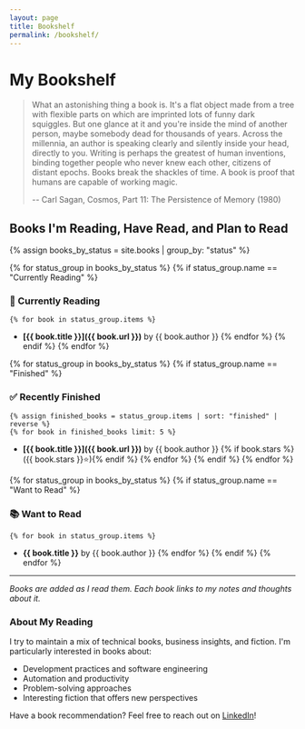 ```yaml
---
layout: page
title: Bookshelf
permalink: /bookshelf/
---
```


# My Bookshelf

> What an astonishing thing a book is. It's a flat object made from a tree with flexible parts on which are imprinted lots of funny dark squiggles. But one glance at it and you're inside the mind of another person, maybe somebody dead for thousands of years. Across the millennia, an author is speaking clearly and silently inside your head, directly to you. Writing is perhaps the greatest of human inventions, binding together people who never knew each other, citizens of distant epochs. Books break the shackles of time. A book is proof that humans are capable of working magic.
>
> -- Carl Sagan, Cosmos, Part 11: The Persistence of Memory (1980)

## Books I'm Reading, Have Read, and Plan to Read

{% assign books_by_status = site.books | group_by: "status" %}

{% for status_group in books_by_status %}
  {% if status_group.name == "Currently Reading" %}
### 📖 Currently Reading
    {% for book in status_group.items %}
- **[{{ book.title }}]({{ book.url }})** by {{ book.author }}
    {% endfor %}
  {% endif %}
{% endfor %}

{% for status_group in books_by_status %}
  {% if status_group.name == "Finished" %}
### ✅ Recently Finished
    {% assign finished_books = status_group.items | sort: "finished" | reverse %}
    {% for book in finished_books limit: 5 %}
- **[{{ book.title }}]({{ book.url }})** by {{ book.author }} {% if book.stars %}({{ book.stars }}⭐){% endif %}
    {% endfor %}
  {% endif %}
{% endfor %}

{% for status_group in books_by_status %}
  {% if status_group.name == "Want to Read" %}
### 📚 Want to Read
    {% for book in status_group.items %}
- **{{ book.title }}** by {{ book.author }}
    {% endfor %}
  {% endif %}
{% endfor %}

---

*Books are added as I read them. Each book links to my notes and thoughts about it.*

### About My Reading

I try to maintain a mix of technical books, business insights, and fiction. I'm particularly interested in books about:

- Development practices and software engineering
- Automation and productivity 
- Problem-solving approaches
- Interesting fiction that offers new perspectives

Have a book recommendation? Feel free to reach out on [LinkedIn](https://linkedin.com/in/jillmetcalfe)!
